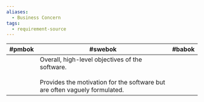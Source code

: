 ```yaml
---
aliases:
  - Business Concern
tags:
  - requirement-source
---
```


| #pmbok | #swebok                                                                                                                           | #babok |
| ------ | --------------------------------------------------------------------------------------------------------------------------------- | ------ |
|        | Overall, high-level objectives of the software.<br><br>Provides the motivation for the software but are often vaguely formulated. |        |
